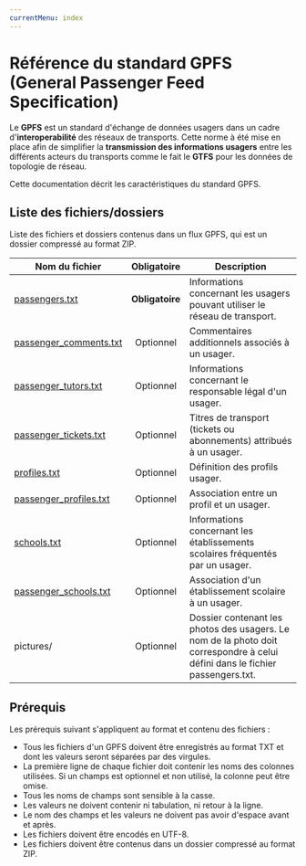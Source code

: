 ```yaml
---
currentMenu: index
---
```


# Référence du standard GPFS (General Passenger Feed Specification)

Le **GPFS** est un standard d'échange de données usagers dans un cadre d'**interoperabilité** des réseaux de transports. 
Cette norme à été mise en place afin de simplifier la **transmission des informations usagers** entre les différents acteurs du transports comme le fait le **GTFS** pour les données de topologie de réseau.

Cette documentation décrit les caractéristiques du standard GPFS.

## Liste des fichiers/dossiers

Liste des fichiers et dossiers contenus dans un flux GPFS, qui est un dossier compressé au format ZIP. 

| Nom du fichier                                        | Obligatoire     | Description  |
|-------------------------------------------------------|:---------------:|--------------|
| [passengers.txt](passengers.txt.html)                 | **Obligatoire** | Informations concernant les usagers pouvant utiliser le réseau de transport. |
| [passenger_comments.txt](passenger_comments.txt.html) | Optionnel       | Commentaires additionnels associés à un usager. |
| [passenger_tutors.txt](passenger_tutors.txt.html)     | Optionnel       | Informations concernant le responsable légal d'un usager. |
| [passenger_tickets.txt](passenger_tickets.txt.html)   | Optionnel       | Titres de transport (tickets ou abonnements) attribués à un usager. |
| [profiles.txt](profiles.txt.html)                     | Optionnel       | Définition des profils usager. |
| [passenger_profiles.txt](passenger_profiles.txt.html) | Optionnel       | Association entre un profil et un usager. |
| [schools.txt](schools.txt.html)                       | Optionnel       | Informations concernant les établissements scolaires fréquentés par un usager. |
| [passenger_schools.txt](passenger_schools.txt.html)   | Optionnel       | Association d'un établissement scolaire à un usager.  |
| pictures/                                             | Optionnel       | Dossier contenant les photos des usagers. Le nom de la photo doit correspondre à celui défini dans le fichier passengers.txt. | 

## Prérequis

Les prérequis suivant s'appliquent au format et contenu des fichiers : 

* Tous les fichiers d'un GPFS doivent être enregistrés au format TXT et dont les valeurs seront séparées par des virgules.  
* La première ligne de chaque fichier doit contenir les noms des colonnes utilisées. Si un champs est optionnel et non utilisé, la colonne peut être omise.
* Tous les noms de champs sont sensible à la casse.  
* Les valeurs ne doivent contenir ni tabulation, ni retour à la ligne.
* Le nom des champs et les valeurs ne doivent pas avoir d'espace avant et après.  
* Les fichiers doivent être encodés en UTF-8.  
* Les fichiers doivent être contenus dans un dossier compressé au format ZIP.
